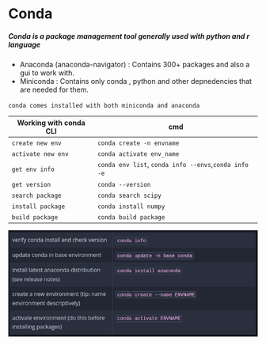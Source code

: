 # Conda
##### Conda is a package management tool generally used with python and r language 
* Anaconda (anaconda-navigator) : Contains 300+ packages and also a gui to work with.
* Miniconda : Contains only conda , python and other depnedencies that are needed for them.

`conda comes installed with both miniconda and anaconda`

|Working with conda CLI| cmd |
|---|---
`create new env` | `conda create -n envname` |
`activate new env` | `conda activate env_name`|
`get env info` | `conda env list`, `conda info --envs`,`conda info -e`
`get version` | `conda --version`
`search package` | `conda search scipy`
`install package` | `conda install numpy`
`build package` | `conda build package`

![idea](./conda1.png)
